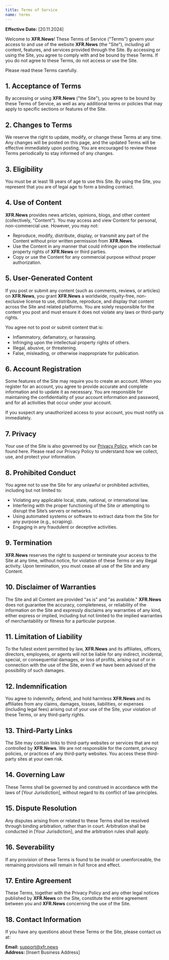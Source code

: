 ```yaml
---
title: Terms of Service
name: terms
---
```


**Effective Date:** [20.11.2024]

Welcome to **XFR.News**! These Terms of Service ("Terms") govern your access to and use of the website **XFR.News** (the "Site"), including all content, features, and services provided through the Site. By accessing or using the Site, you agree to comply with and be bound by these Terms. If you do not agree to these Terms, do not access or use the Site.

Please read these Terms carefully.

## 1. Acceptance of Terms
By accessing or using **XFR.News** ("the Site"), you agree to be bound by these Terms of Service, as well as any additional terms or policies that may apply to specific sections or features of the Site.

## 2. Changes to Terms
We reserve the right to update, modify, or change these Terms at any time. Any changes will be posted on this page, and the updated Terms will be effective immediately upon posting. You are encouraged to review these Terms periodically to stay informed of any changes.

## 3. Eligibility
You must be at least 18 years of age to use this Site. By using the Site, you represent that you are of legal age to form a binding contract.

## 4. Use of Content
**XFR.News** provides news articles, opinions, blogs, and other content (collectively, "Content"). You may access and view Content for personal, non-commercial use. However, you may not:

- Reproduce, modify, distribute, display, or transmit any part of the Content without prior written permission from **XFR.News**.
- Use the Content in any manner that could infringe upon the intellectual property rights of **XFR.News** or third parties.
- Copy or use the Content for any commercial purpose without proper authorization.

## 5. User-Generated Content
If you post or submit any content (such as comments, reviews, or articles) on **XFR.News**, you grant **XFR.News** a worldwide, royalty-free, non-exclusive license to use, distribute, reproduce, and display that content across the Site and related platforms. You are solely responsible for the content you post and must ensure it does not violate any laws or third-party rights.

You agree not to post or submit content that is:

- Inflammatory, defamatory, or harassing.
- Infringing upon the intellectual property rights of others.
- Illegal, abusive, or threatening.
- False, misleading, or otherwise inappropriate for publication.

## 6. Account Registration
Some features of the Site may require you to create an account. When you register for an account, you agree to provide accurate and complete information and to update it as necessary. You are responsible for maintaining the confidentiality of your account information and password, and for all activities that occur under your account.

If you suspect any unauthorized access to your account, you must notify us immediately.

## 7. Privacy
Your use of the Site is also governed by our [Privacy Policy](#), which can be found here. Please read our Privacy Policy to understand how we collect, use, and protect your information.

## 8. Prohibited Conduct
You agree not to use the Site for any unlawful or prohibited activities, including but not limited to:

- Violating any applicable local, state, national, or international law.
- Interfering with the proper functioning of the Site or attempting to disrupt the Site’s servers or networks.
- Using automated systems or software to extract data from the Site for any purpose (e.g., scraping).
- Engaging in any fraudulent or deceptive activities.

## 9. Termination
**XFR.News** reserves the right to suspend or terminate your access to the Site at any time, without notice, for violation of these Terms or any illegal activity. Upon termination, you must cease all use of the Site and any Content.

## 10. Disclaimer of Warranties
The Site and all Content are provided "as is" and "as available." **XFR.News** does not guarantee the accuracy, completeness, or reliability of the information on the Site and expressly disclaims any warranties of any kind, either express or implied, including but not limited to the implied warranties of merchantability or fitness for a particular purpose.

## 11. Limitation of Liability
To the fullest extent permitted by law, **XFR.News** and its affiliates, officers, directors, employees, or agents will not be liable for any indirect, incidental, special, or consequential damages, or loss of profits, arising out of or in connection with the use of the Site, even if we have been advised of the possibility of such damages.

## 12. Indemnification
You agree to indemnify, defend, and hold harmless **XFR.News** and its affiliates from any claims, damages, losses, liabilities, or expenses (including legal fees) arising out of your use of the Site, your violation of these Terms, or any third-party rights.

## 13. Third-Party Links
The Site may contain links to third-party websites or services that are not controlled by **XFR.News**. We are not responsible for the content, privacy policies, or practices of any third-party websites. You access these third-party sites at your own risk.

## 14. Governing Law
These Terms shall be governed by and construed in accordance with the laws of [Your Jurisdiction], without regard to its conflict of law principles.

## 15. Dispute Resolution
Any disputes arising from or related to these Terms shall be resolved through binding arbitration, rather than in court. Arbitration shall be conducted in [Your Jurisdiction], and the arbitration rules shall apply.

## 16. Severability
If any provision of these Terms is found to be invalid or unenforceable, the remaining provisions will remain in full force and effect.

## 17. Entire Agreement
These Terms, together with the Privacy Policy and any other legal notices published by **XFR.News** on the Site, constitute the entire agreement between you and **XFR.News** concerning the use of the Site.

## 18. Contact Information
If you have any questions about these Terms or the Site, please contact us at:

**Email:** support@xfr.news  
**Address:** [Insert Business Address]
